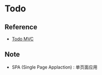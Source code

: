 # Todo

## Reference

- [Todo MVC](https://todomvc.com/)

## Note

- SPA (Single Page Applaction) : 单页面应用
